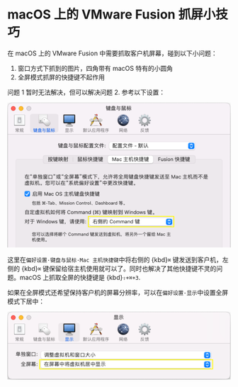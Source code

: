 # macOS 上的 VMware Fusion 抓屏小技巧

在 macOS 上的 VMware Fusion 中需要抓取客户机屏幕，碰到以下小问题：

1. 窗口方式下抓到的图片，四角带有 macOS 特有的小圆角
2. 全屏模式抓屏的快捷键不起作用

问题 1 暂时无法解决，但可以解决问题 2. 参考以下设置：

![macos_preference_input.png](/_images/notes/macos_preference_input.png)

这里在`偏好设置·键盘与鼠标·Mac 主机快捷键`中将右侧的 {kbd}`⌘` 键发送到客户机，左侧的 {kbd}`⌘` 键保留给宿主机使用就可以了。同时也解决了其他快捷键不灵的问题。macOS 上抓取全屏的快捷键是 {kbd}`⇧+⌘+3`.

如果在全屏模式还希望保持客户机的屏幕分辨率，可以在`偏好设置·显示`中设置全屏模式下居中：

![macos_preference_display.png](/_images/notes/macos_preference_display.png)
